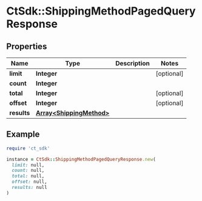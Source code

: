 # CtSdk::ShippingMethodPagedQueryResponse

## Properties

| Name | Type | Description | Notes |
| ---- | ---- | ----------- | ----- |
| **limit** | **Integer** |  | [optional] |
| **count** | **Integer** |  |  |
| **total** | **Integer** |  | [optional] |
| **offset** | **Integer** |  | [optional] |
| **results** | [**Array&lt;ShippingMethod&gt;**](ShippingMethod.md) |  |  |

## Example

```ruby
require 'ct_sdk'

instance = CtSdk::ShippingMethodPagedQueryResponse.new(
  limit: null,
  count: null,
  total: null,
  offset: null,
  results: null
)
```

